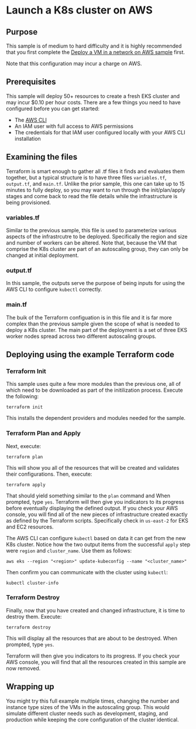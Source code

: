 # Launch a K8s cluster on AWS
## Purpose
This sample is of medium to hard difficulty and it is highly recommended that you first complete the [Deploy a VM in a network on AWS sample](../vm/README.md) first.


Note that this configuration may incur a charge on AWS.

## Prerequisites
This sample will deploy 50+ resources to create a fresh EKS cluster and may incur $0.10 per hour costs.  There are a few things you need to have configured before you can get started:

* The [AWS CLI](https://docs.aws.amazon.com/cli/latest/userguide/cli-chap-install.html)
* An IAM user with full access to AWS permissions
* The credentials for that IAM user configured locally with your AWS CLI installation

## Examining the files
Terraform is smart enough to gather all .tf files it finds and evaluates them together, but a typical structure is to have three files `variables.tf`, `output.tf`, and `main.tf`.  Unlike the prior sample, this one can take up to 15 minutes to fully deploy, so you may want to run through the init/plan/apply stages and come back to read the file details while the infrastructure is being provisioned.

### variables.tf
Similar to the previous sample, this file is used to parameterize various aspects of the infrastrcutre to be deployed. Specifically the region and size and number of workers can be altered.  Note that, because the VM that comprise the K8s cluster are part of an autoscaling group, they can only be changed at initial deployment.

### output.tf
In this sample, the outputs serve the purpose of being inputs for using the AWS CLI to configure `kubectl` correctly.

### main.tf
The buik of the Terraform configuation is in this file and it is far more complex than the previous sample given the scope of what is needed to deploy a K8s cluster.  The main part of the deployment is a set of three EKS worker nodes spread across two different autoscaling groups.

## Deploying using the example Terraform code

### Terraform Init
This sample uses quite a few more modules than the previous one, all of which need to be downloaded as part of the initilization process.  Execute the following:

```
terraform init
```
This installs the dependent providers and modules needed for the sample.

### Terraform Plan and Apply
Next, execute:
```
terraform plan
```
This will show you all of the resources that will be created and validates their configurations.  Then, execute:
```
terraform apply
```
That should yield something similar to the `plan` command and When prompted, type `yes`.  Terraform will then give you indicators to its progress before eventually displaying the defined output.  If you check your AWS console, you will find all of the new pieces of infrastructure created exactly as defined by the Terraform scripts.  Specifically check in `us-east-2` for EKS and EC2 resources.

The AWS CLI can configure `kubectl` based on data it can get from the new K8s cluster.  Notice how the two output items from the successful `apply` step were `region` and `cluster_name`. Use them as follows:

```
aws eks --region "<region>" update-kubeconfig --name "<cluster_name>"
```
Then confirm you can communicate with the cluster using `kubectl`:
```
kubectl cluster-info 
```

### Terraform Destroy
Finally, now that you have created and changed infrastructure, it is time to destroy them.  Execute:
```
terraform destroy
```
This will display all the resources that are about to be destroyed.  When prompted, type `yes`.

Terraform will then give you indicators to its progress.  If you check your AWS console, you will find that all the resources created in this sample are now removed.

## Wrapping up
You might try this full example multiple times, changing the number and instance type sizes of the VMs in the autoscaling group.  This would simulate different cluster needs such as development, staging, and production while keeping the core configuration of the cluster identical.